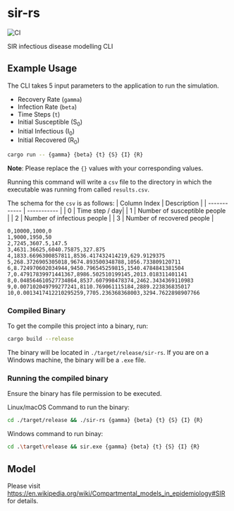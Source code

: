 # sir-rs

![CI](https://github.com/bradleybonitatibus/sir-rs/workflows/CI/badge.svg)

SIR infectious disease modelling CLI

## Example Usage
The CLI takes 5 input parameters to the application to run the simulation.
- Recovery Rate (`gamma`)
- Infection Rate (`beta`)
- Time Steps (`t`)
- Initial Susceptible (S<sub>0</sub>)
- Initial Infectious (I<sub>0</sub>)
- Initial Recovered (R<sub>0</sub>)


```bash
cargo run -- {gamma} {beta} {t} {S} {I} {R}
```

<strong>Note</strong>: Please replace the `{}` values with your corresponding values.

Running this command will write a `csv` file to the directory in which the 
executable was running from called `results.csv`.

The schema for the `csv` is as follows:
| Column Index | Description |
| ------------ | ----------- |
| 0 | Time step / day|
| 1 | Number of susceptible people |
| 2 | Number of infectious people |
| 3 | Number of recovered people |


```csv
0,10000,1000,0
1,9000,1950,50
2,7245,3607.5,147.5
3,4631.36625,6040.75875,327.875
4,1833.6696300857811,8536.417432414219,629.9129375
5,268.3726905305018,9674.893500348788,1056.733809120711
6,8.724970602034944,9450.796545259815,1540.4784841381504
7,0.47917839971441367,8986.502510199145,2013.018311401141
8,0.048564610527734864,8537.607998478374,2462.3434369110983
9,0.007102049799277241,8110.769061115184,2889.223836835017
10,0.0013417412210295259,7705.236368368003,3294.7622898907766
```

### Compiled Binary
To get the compile this project into a binary, run:
```bash
cargo build --release
```
The binary will be located in `./target/release/sir-rs`. If you are on a Windows machine, the binary will be a `.exe` file.

### Running the compiled binary
Ensure the binary has file permission to be executed.

Linux/macOS Command to run the binary:
```bash
cd ./target/release && ./sir-rs {gamma} {beta} {t} {S} {I} {R}
```

Windows command to run binay:
```bash
cd .\target\release && sir.exe {gamma} {beta} {t} {S} {I} {R}
```
## Model
Please visit https://en.wikipedia.org/wiki/Compartmental_models_in_epidemiology#SIR for details.